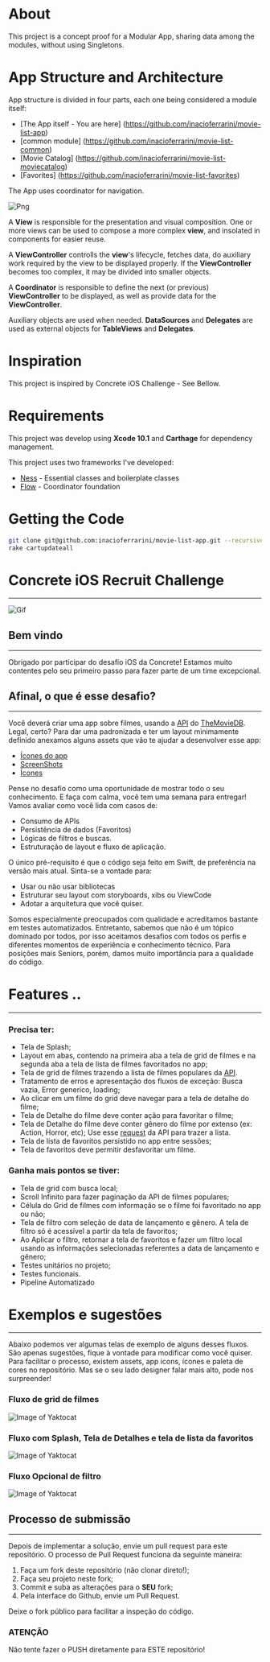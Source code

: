 # About

This project is a concept proof for a Modular App, sharing data among the modules, without using Singletons.

# App Structure and Architecture

App structure is divided in four parts, each one being considered a module itself:

- [The App itself - You are here] (https://github.com/inacioferrarini/movie-list-app)
- [common module] (https://github.com/inacioferrarini/movie-list-common)
- [Movie Catalog] (https://github.com/inacioferrarini/movie-list-moviecatalog)
- [Favorites] (https://github.com/inacioferrarini/movie-list-favorites)

The App uses coordinator for navigation.

![Png](coordinator-architecture-overview.png)

A **View** is responsible for the presentation and visual composition. One or more views can be used to compose a more complex **view**, and insolated in components for easier reuse.

A **ViewController** controlls the **view**'s lifecycle, fetches data, do auxiliary work required by the view to be displayed properly. If the **ViewController** becomes too complex, it may be divided into smaller objects.

A **Coordinator** is responsible to define the next (or previous) **ViewController** to be displayed, as well as provide data for the **ViewController**.

Auxiliary objects are used when needed. **DataSources** and **Delegates** are used as external objects for **TableViews** and **Delegates**.


# Inspiration

This project is inspired by Concrete iOS Challenge - See Bellow.

# Requirements

This project was develop using **Xcode 10.1** and **Carthage** for dependency management.

This project uses two frameworks I've developed: 

- [Ness](https://github.com/inacioferrarini/iOSNessFramework) - Essential classes and boilerplate classes
- [Flow](https://github.com/inacioferrarini/iOSFlowFramework) - Coordinator foundation

# Getting the Code

```bash
git clone git@github.com:inacioferrarini/movie-list-app.git --recursive
rake cartupdateall
```

# Concrete iOS Recruit Challenge

---

![Gif](assets/Logo-animado-1.gif)

## Bem vindo

---

Obrigado por participar do desafio iOS da Concrete! Estamos muito contentes pelo seu primeiro passo para fazer parte de um time excepcional.

## Afinal, o que é esse desafio?

---

Você deverá criar uma app sobre filmes, usando a [API](https://developers.themoviedb.org/3/getting-started/introduction) do [TheMovieDB](https://www.themoviedb.org/?language=en). Legal, certo? Para dar uma padronizada e ter um layout minimamente definido anexamos alguns assets que vão te ajudar a desenvolver esse app:

- [Ícones do app](assets/appIcons)
- [ScreenShots](assets/screenshots)
- [Ícones](assets/icons)

Pense no desafio como uma oportunidade de mostrar todo o seu conhecimento. E faça com calma, você tem uma semana para entregar!
Vamos avaliar como você lida com casos de:

- Consumo de APIs
- Persistência de dados (Favoritos)
- Lógicas de filtros e buscas.
- Estruturação de layout e fluxo de aplicação.

O único pré-requisito é que o código seja feito em Swift, de preferência na versão mais atual. Sinta-se a vontade para:

- Usar ou não usar bibliotecas
- Estruturar seu layout com storyboards, xibs ou ViewCode
- Adotar a arquitetura que você quiser.

Somos especialmente preocupados com qualidade e acreditamos bastante em testes automatizados. Entretanto, sabemos que não é um tópico dominado por todos, por isso aceitamos desafios com todos os perfis e diferentes momentos de experiência e conhecimento técnico.
Para posições mais Seniors, porém, damos muito importância para a qualidade do código.

# Features ..

---

### Precisa ter:

- Tela de Splash;
- Layout em abas, contendo na primeira aba a tela de grid de filmes e na segunda aba a tela de lista de filmes favoritados no app;
- Tela de grid de filmes trazendo a lista de filmes populares da [API](https://developers.themoviedb.org/3/movies/get-popular-movies).
- Tratamento de erros e apresentação dos fluxos de exceção: Busca vazia, Error generico, loading;
- Ao clicar em um filme do grid deve navegar para a tela de detalhe do filme;
- Tela de Detalhe do filme deve conter ação para favoritar o filme;
- Tela de Detalhe do filme deve conter gênero do filme por extenso (ex: Action, Horror, etc); Use esse [request](https://developers.themoviedb.org/3/genres/get-movie-list) da API para trazer a lista.
- Tela de lista de favoritos persistido no app entre sessões;
- Tela de favoritos deve permitir desfavoritar um filme.

### Ganha mais pontos se tiver:

- Tela de grid com busca local;
- Scroll Infinito para fazer paginação da API de filmes populares;
- Célula do Grid de filmes com informação se o filme foi favoritado no app ou não;
- Tela de filtro com seleção de data de lançamento e gênero. A tela de filtro só é acessível a partir da tela de favoritos;
- Ao Aplicar o filtro, retornar a tela de favoritos e fazer um filtro local usando as informações selecionadas referentes a data de lançamento e gênero;
- Testes unitários no projeto;
- Testes funcionais.
- Pipeline Automatizado

# Exemplos e sugestões

---

Abaixo podemos ver algumas telas de exemplo de alguns desses fluxos. São apenas sugestões, fique à vontade para modificar como você quiser.
Para facilitar o processo, existem assets, app icons, ícones e paleta de cores no repositório. Mas se o seu lado designer falar mais alto, pode nos surpreender!

### Fluxo de grid de filmes

![Image of Yaktocat](assets/flow/lista.png)

### Fluxo com Splash, Tela de Detalhes e tela de lista da favoritos

![Image of Yaktocat](assets/flow/splash_detalhes.png)

### Fluxo Opcional de filtro

![Image of Yaktocat](assets/flow/filtro.png)

## **Processo de submissão**

---

Depois de implementar a solução, envie um pull request para este repositório.
O processo de Pull Request funciona da seguinte maneira:

1. Faça um fork deste repositório (não clonar direto!);
2. Faça seu projeto neste fork;
3. Commit e suba as alterações para o **SEU** fork;
4. Pela interface do Github, envie um Pull Request.

Deixe o fork público para facilitar a inspeção do código.

### **ATENÇÃO**

Não tente fazer o PUSH diretamente para ESTE repositório!
